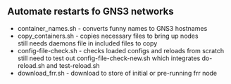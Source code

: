 ## Automate restarts fo GNS3 networks
- container_names.sh - converts funny names to GNS3 hostnames
- copy_containers.sh - copies necessary files to bring up nodes \
still needs daemons file in included files to copy
- config-file-check.sh - checks loaded configs and reloads from scratch \
still need to test out config-file-check-new.sh which integrates do-reload.sh and test-reload.sh
- download_frr.sh - download to store of initial or pre-running frr node
